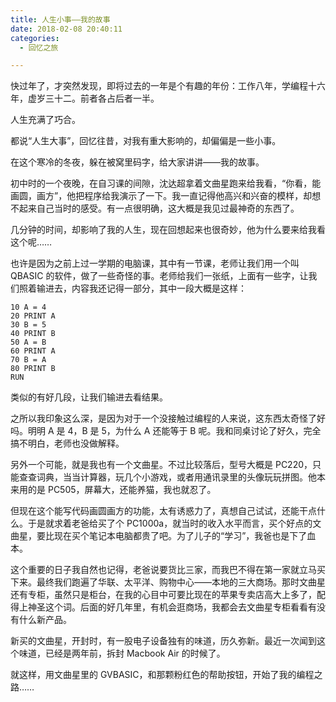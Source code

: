 ```yaml
---
title: 人生小事——我的故事
date: 2018-02-08 20:40:11
categories:
  - 回忆之旅

---
```


快过年了，才突然发现，即将过去的一年是个有趣的年份：工作八年，学编程十六年，虚岁三十二。前者各占后者一半。

人生充满了巧合。

都说“人生大事”，回忆往昔，对我有重大影响的，却偏偏是一些小事。

在这个寒冷的冬夜，躲在被窝里码字，给大家讲讲——我的故事。

<!-- more -->

初中时的一个夜晚，在自习课的间隙，沈达超拿着文曲星跑来给我看，“你看，能画圆，画方”，他把程序给我演示了一下。我一直记得他高兴和兴奋的模样，却想不起来自己当时的感受。有一点很明确，这大概是我见过最神奇的东西了。

几分钟的时间，却影响了我的人生，现在回想起来也很奇妙，他为什么要来给我看这个呢……

也许是因为之前上过一学期的电脑课，其中有一节课，老师让我们用一个叫 QBASIC 的软件，做了一些奇怪的事。老师给我们一张纸，上面有一些字，让我们照着输进去，内容我还记得一部分，其中一段大概是这样：

```
10 A = 4
20 PRINT A
30 B = 5
40 PRINT B
50 A = B
60 PRINT A
70 B = A
80 PRINT B
RUN
```

类似的有好几段，让我们输进去看结果。

之所以我印象这么深，是因为对于一个没接触过编程的人来说，这东西太奇怪了好吗。明明 A 是 4，B 是 5，为什么 A 还能等于 B 呢。我和同桌讨论了好久，完全搞不明白，老师也没做解释。

另外一个可能，就是我也有一个文曲星。不过比较落后，型号大概是 PC220，只能查查词典，当当计算器，玩几个小游戏，或者用通讯录里的头像玩玩拼图。他本来用的是 PC505，屏幕大，还能养猫，我也就忍了。

但现在这个能写代码画圆画方的功能，太有诱惑力了，真想自己试试，还能干点什么。于是就求着老爸给买了个 PC1000a，就当时的收入水平而言，买个好点的文曲星，要比现在买个笔记本电脑都贵了吧。为了儿子的“学习”，我爸也是下了血本。

这个重要的日子我自然也记得，老爸说要货比三家，而我巴不得在第一家就立马买下来。最终我们跑遍了华联、太平洋、购物中心——本地的三大商场。那时文曲星还有专柜，虽然只是柜台，在我的心目中可要比现在的苹果专卖店高大上多了，配得上神圣这个词。后面的好几年里，有机会逛商场，我都会去文曲星专柜看看有没有什么新产品。

新买的文曲星，开封时，有一股电子设备独有的味道，历久弥新。最近一次闻到这个味道，已经是两年前，拆封 Macbook Air 的时候了。

就这样，用文曲星里的 GVBASIC，和那颗粉红色的帮助按钮，开始了我的编程之路……
